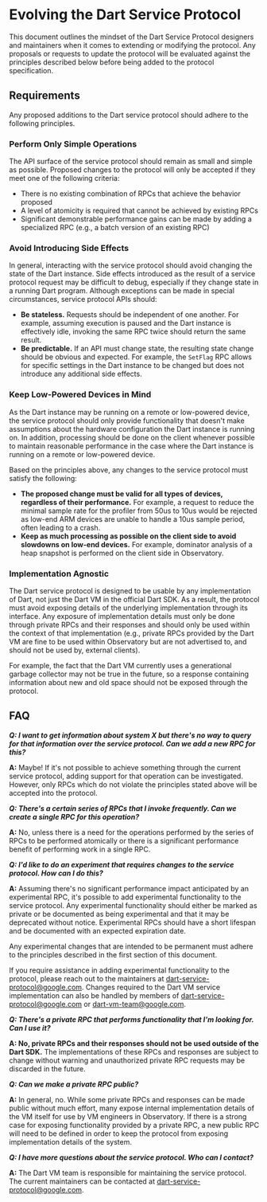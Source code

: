 # Evolving the Dart Service Protocol

This document outlines the mindset of the Dart Service Protocol designers and maintainers when it comes to extending or modifying the protocol. Any proposals or requests to update the protocol will be evaluated against the principles described below before being added to the protocol specification.

## Requirements

Any proposed additions to the Dart service protocol should adhere to the following principles.

### Perform Only Simple Operations

The API surface of the service protocol should remain as small and simple as possible. Proposed changes to the protocol will only be accepted if they meet one of the following criteria:

* There is no existing combination of RPCs that achieve the behavior proposed
* A level of atomicity is required that cannot be achieved by existing RPCs
* Significant demonstrable performance gains can be made by adding a specialized RPC (e.g., a batch version of an existing RPC)

### Avoid Introducing Side Effects

In general, interacting with the service protocol should avoid changing the state of the Dart instance. Side effects introduced as the result of a service protocol request may be difficult to debug, especially if they change state in a running Dart program. Although exceptions can be made in special circumstances, service protocol APIs should:

* **Be stateless.** Requests should be independent of one another. For example, assuming execution is paused and the Dart instance is effectively idle, invoking the same RPC twice should return the same result.
* **Be predictable.** If an API must change state, the resulting state change should be obvious and expected. For example, the `SetFlag` RPC allows for specific settings in the Dart instance to be changed but does not introduce any additional side effects.

### Keep Low-Powered Devices in Mind

As the Dart instance may be running on a remote or low-powered device, the service protocol should only provide functionality that doesn't make assumptions about the hardware configuration the Dart instance is running on. In addition, processing should be done on the client whenever possible to maintain reasonable performance in the case where the Dart instance is running on a remote or low-powered device.

Based on the principles above, any changes to the service protocol must satisfy the following:

* **The proposed change must be valid for all types of devices, regardless of their performance.** For example, a request to reduce the minimal sample rate for the profiler from 50us to 10us would be rejected as low-end ARM devices are unable to handle a 10us sample period, often leading to a crash.
* **Keep as much processing as possible on the client side to avoid slowdowns on low-end devices.** For example, dominator analysis of a heap snapshot is performed on the client side in Observatory.

### Implementation Agnostic

The Dart service protocol is designed to be usable by any implementation of Dart, not just the Dart VM in the official Dart SDK. As a result, the protocol must avoid exposing details of the underlying implementation through its interface. Any exposure of implementation details must only be done through private RPCs and their responses and should only be used within the context of that implementation (e.g., private RPCs provided by the Dart VM are fine to be used within Observatory but are not advertised to, and should not be used by, external clients).

For example, the fact that the Dart VM currently uses a generational garbage collector may not be true in the future, so a response containing information about new and old space should not be exposed through the protocol.

## FAQ

**_Q: I want to get information about system X but there's no way to query for that information over the service protocol. Can we add a new RPC for this?_**

**A:** Maybe! If it's not possible to achieve something through the current service protocol, adding support for that operation can be investigated. However, only RPCs which do not violate the principles stated above will be accepted into the protocol.

**_Q: There's a certain series of RPCs that I invoke frequently. Can we create a single RPC for this operation?_**

**A:** No, unless there is a need for the operations performed by the series of RPCs to be performed atomically or there is a significant performance benefit of performing work in a single RPC.

**_Q: I'd like to do an experiment that requires changes to the service protocol. How can I do this?_**

**A:** Assuming there's no significant performance impact anticipated by an experimental RPC, it's possible to add experimental functionality to the service protocol. Any experimental functionality should either be marked as private or be documented as being experimental and that it may be deprecated without notice. Experimental RPCs should have a short lifespan and be documented with an expected expiration date.

Any experimental changes that are intended to be permanent must adhere to the principles described in the first section of this document.

If you require assistance in adding experimental functionality to the protocol, please reach out to the maintainers at dart-service-protocol@google.com. Changes required to the Dart VM service implementation can also be handled by members of dart-service-protocol@google.com or dart-vm-team@google.com.

**_Q: There's a private RPC that performs functionality that I'm looking for. Can I use it?_**

**A: No, private RPCs and their responses should not be used outside of the Dart SDK.** The implementations of these RPCs and responses are subject to change without warning and unauthorized private RPC requests may be discarded in the future.

**_Q: Can we make a private RPC public?_**

**A:** In general, no. While some private RPCs and responses can be made public without much effort, many expose internal implementation details of the VM itself for use by VM engineers in Observatory. If there is a strong case for exposing functionality provided by a private RPC, a new public RPC will need to be defined in order to keep the protocol from exposing implementation details of the system.

**_Q: I have more questions about the service protocol. Who can I contact?_**

**A:** The Dart VM team is responsible for maintaining the service protocol. The current maintainers can be contacted at dart-service-protocol@google.com.
